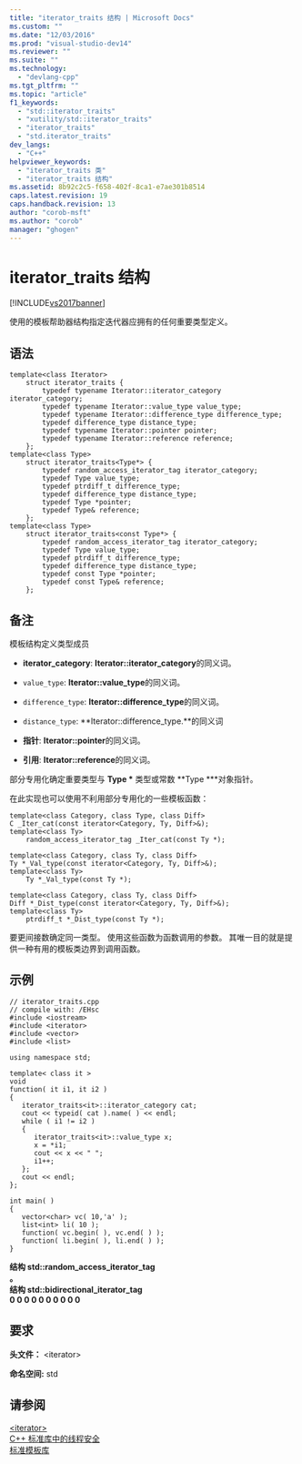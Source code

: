 ```yaml
---
title: "iterator_traits 结构 | Microsoft Docs"
ms.custom: ""
ms.date: "12/03/2016"
ms.prod: "visual-studio-dev14"
ms.reviewer: ""
ms.suite: ""
ms.technology: 
  - "devlang-cpp"
ms.tgt_pltfrm: ""
ms.topic: "article"
f1_keywords: 
  - "std::iterator_traits"
  - "xutility/std::iterator_traits"
  - "iterator_traits"
  - "std.iterator_traits"
dev_langs: 
  - "C++"
helpviewer_keywords: 
  - "iterator_traits 类"
  - "iterator_traits 结构"
ms.assetid: 8b92c2c5-f658-402f-8ca1-e7ae301b8514
caps.latest.revision: 19
caps.handback.revision: 13
author: "corob-msft"
ms.author: "corob"
manager: "ghogen"
---
```

# iterator_traits 结构
[!INCLUDE[vs2017banner](../assembler/inline/includes/vs2017banner.md)]

使用的模板帮助器结构指定迭代器应拥有的任何重要类型定义。  
  
## 语法  
  
```  
template<class Iterator>  
    struct iterator_traits {  
        typedef typename Iterator::iterator_category iterator_category;  
        typedef typename Iterator::value_type value_type;  
        typedef typename Iterator::difference_type difference_type;  
        typedef difference_type distance_type;  
        typedef typename Iterator::pointer pointer;  
        typedef typename Iterator::reference reference;  
    };  
template<class Type>  
    struct iterator_traits<Type*> {  
        typedef random_access_iterator_tag iterator_category;  
        typedef Type value_type;  
        typedef ptrdiff_t difference_type;  
        typedef difference_type distance_type;  
        typedef Type *pointer;  
        typedef Type& reference;  
    };  
template<class Type>  
    struct iterator_traits<const Type*> {  
        typedef random_access_iterator_tag iterator_category;  
        typedef Type value_type;  
        typedef ptrdiff_t difference_type;  
        typedef difference_type distance_type;  
        typedef const Type *pointer;  
        typedef const Type& reference;  
    };  
```  
  
## 备注  
 模板结构定义类型成员  
  
-   **iterator\_category**: **Iterator::iterator\_category**的同义词。  
  
-   `value_type`: **Iterator::value\_type**的同义词。  
  
-   `difference_type`: **Iterator::difference\_type**的同义词。  
  
-   `distance_type`: **Iterator::difference\_type.**的同义词  
  
-   **指针**: **Iterator::pointer**的同义词。  
  
-   **引用**: **Iterator::reference**的同义词。  
  
 部分专用化确定重要类型与 **Type \*** 类型或常数 **Type \***对象指针。  
  
 在此实现也可以使用不利用部分专用化的一些模板函数：  
  
```  
template<class Category, class Type, class Diff>  
C _Iter_cat(const iterator<Category, Ty, Diff>&);  
template<class Ty>  
    random_access_iterator_tag _Iter_cat(const Ty *);  
  
template<class Category, class Ty, class Diff>  
Ty *_Val_type(const iterator<Category, Ty, Diff>&);  
template<class Ty>  
    Ty *_Val_type(const Ty *);  
  
template<class Category, class Ty, class Diff>  
Diff *_Dist_type(const iterator<Category, Ty, Diff>&);  
template<class Ty>  
    ptrdiff_t *_Dist_type(const Ty *);  
```  
  
 要更间接数确定同一类型。  使用这些函数为函数调用的参数。  其唯一目的就是提供一种有用的模板类边界到调用函数。  
  
## 示例  
  
```  
// iterator_traits.cpp  
// compile with: /EHsc  
#include <iostream>  
#include <iterator>  
#include <vector>  
#include <list>  
  
using namespace std;  
  
template< class it >  
void  
function( it i1, it i2 )  
{  
   iterator_traits<it>::iterator_category cat;  
   cout << typeid( cat ).name( ) << endl;  
   while ( i1 != i2 )  
   {  
      iterator_traits<it>::value_type x;  
      x = *i1;  
      cout << x << " ";  
      i1++;  
   };     
   cout << endl;  
};  
  
int main( )   
{  
   vector<char> vc( 10,'a' );  
   list<int> li( 10 );  
   function( vc.begin( ), vc.end( ) );  
   function( li.begin( ), li.end( ) );  
}  
```  
  
  **结构 std::random\_access\_iterator\_tag**  
**。**  
**结构 std::bidirectional\_iterator\_tag**  
**0 0 0 0 0 0 0 0 0 0**   
## 要求  
 **头文件：** \<iterator\>  
  
 **命名空间:**  std  
  
## 请参阅  
 [\<iterator\>](../standard-library/iterator.md)   
 [C\+\+ 标准库中的线程安全](../standard-library/thread-safety-in-the-cpp-standard-library.md)   
 [标准模板库](../misc/standard-template-library.md)